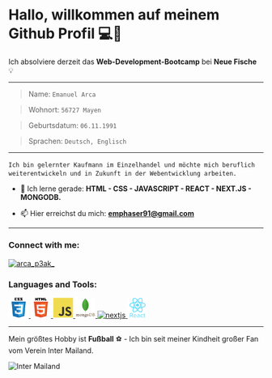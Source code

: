 # Hallo, willkommen auf meinem Github Profil  :computer::wave:

Ich absolviere derzeit das **Web-Development-Bootcamp** bei **Neue Fische** :bulb:

---

> Name: `Emanuel Arca`

> Wohnort: `56727 Mayen`

> Geburtsdatum: `06.11.1991`

> Sprachen: `Deutsch, Englisch`

---
`Ich bin gelernter Kaufmann im Einzelhandel und möchte mich beruflich weiterentwickeln und in Zukunft in der Webentwicklung arbeiten.`

- 🌱 Ich lerne gerade:   **HTML - CSS - JAVASCRIPT - REACT - NEXT.JS - MONGODB.**

- 📫 Hier erreichst du mich: **emphaser91@gmail.com**


---
<h3 align="left">Connect with me:</h3>
<p align="left">
<a href="https://instagram.com/arca_p3ak_" target="blank"><img align="center" src="https://raw.githubusercontent.com/rahuldkjain/github-profile-readme-generator/master/src/images/icons/Social/instagram.svg" alt="arca_p3ak_" height="30" width="40" /></a>
</p>

<h3 align="left">Languages and Tools:</h3>
<p align="left"> <a href="https://www.w3schools.com/css/" target="_blank" rel="noreferrer"> <img src="https://raw.githubusercontent.com/devicons/devicon/master/icons/css3/css3-original-wordmark.svg" alt="css3" width="40" height="40"/> </a> <a href="https://www.w3.org/html/" target="_blank" rel="noreferrer"> <img src="https://raw.githubusercontent.com/devicons/devicon/master/icons/html5/html5-original-wordmark.svg" alt="html5" width="40" height="40"/> </a> <a href="https://developer.mozilla.org/en-US/docs/Web/JavaScript" target="_blank" rel="noreferrer"> <img src="https://raw.githubusercontent.com/devicons/devicon/master/icons/javascript/javascript-original.svg" alt="javascript" width="40" height="40"/> </a> <a href="https://www.mongodb.com/" target="_blank" rel="noreferrer"> <img src="https://raw.githubusercontent.com/devicons/devicon/master/icons/mongodb/mongodb-original-wordmark.svg" alt="mongodb" width="40" height="40"/> </a> <a href="https://nextjs.org/" target="_blank" rel="noreferrer"> <img src="https://cdn.worldvectorlogo.com/logos/nextjs-2.svg" alt="nextjs" width="40" height="40"/> </a> <a href="https://reactjs.org/" target="_blank" rel="noreferrer"> <img src="https://raw.githubusercontent.com/devicons/devicon/master/icons/react/react-original-wordmark.svg" alt="react" width="40" height="40"/> </a> </p>



---
Mein größtes Hobby ist **Fußball** :soccer: - Ich bin seit meiner Kindheit großer Fan vom Verein Inter Mailand.

![Inter Mailand ](https://intermilan.bynder.com/m/42d4f8fc51eb8237/webimage-20240830205412_1683415606.png)



